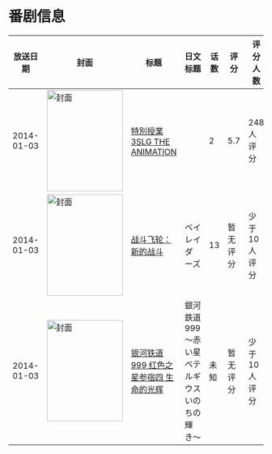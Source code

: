 # 番剧信息

|放送日期|封面|标题|日文标题|话数|评分|评分人数|
|---|---|---|---|---|---|---|
|2014-01-03|<img src="/img/no_icon_subject.png" alt="封面" style="width:150px;height:200px;object-fit:cover;">|[特別授業3SLG THE ANIMATION](https://bangumi.tv/subject/90790)||2|5.7|248人评分|
|2014-01-03|<img src="//lain.bgm.tv/pic/cover/c/43/b6/94406_bAbtz.jpg" alt="封面" style="width:150px;height:200px;object-fit:cover;">|[战斗飞轮：新的战斗](https://bangumi.tv/subject/94406)|ベイレイダーズ|13|暂无评分|少于10人评分|
|2014-01-03|<img src="//lain.bgm.tv/pic/cover/c/d1/4b/478934_ct8u0.jpg" alt="封面" style="width:150px;height:200px;object-fit:cover;">|[银河铁道999 红色之星参宿四 生命的光辉](https://bangumi.tv/subject/478934)|銀河鉄道999 〜赤い星ベテルギウス いのちの輝き〜|未知|暂无评分|少于10人评分|
